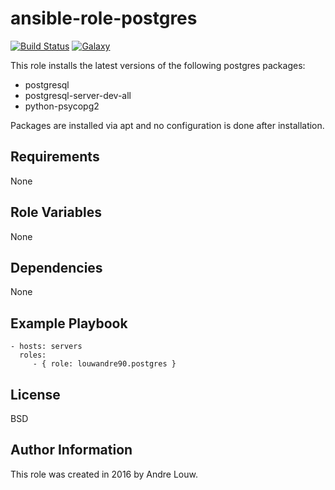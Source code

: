 ansible-role-postgres
=========
[![Build Status](https://travis-ci.org/louwandre90/ansible-role-postgres.svg?branch=master)](https://travis-ci.org/louwandre90/ansible-role-postgres)
[![Galaxy](http://img.shields.io/badge/galaxy-louwandre90.postgres-blue.svg?style=flat-square)](https://galaxy.ansible.com/detail#/role/7181)

This role installs the latest versions of the following postgres packages:

* postgresql
* postgresql-server-dev-all
* python-psycopg2

Packages are installed via apt and no configuration is done after installation. 

Requirements
------------

None

Role Variables
--------------

None

Dependencies
------------

None

Example Playbook
----------------

    - hosts: servers
      roles:
         - { role: louwandre90.postgres }

License
-------

BSD

Author Information
------------------

This role was created in 2016 by Andre Louw.
